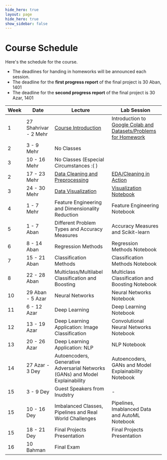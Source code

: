 ```yaml
---
hide_hero: true
layout: page
hide_hero: true
show_sidebar: false
---
```


# Course Schedule
Here's the schedule for the course. 
* The deadlines for handing in homeworks will be announced each session.
* The deadline for the **first progress report** of the final project is 30 Aban, 1401
* The deadline for the **second progress report** of the final project is 30 Azar, 1401

| Week 	| Date	| Lecture | Lab Session |
|------|------|-----|-----|
| 1 | 27 Shahrivar - 2 Mehr | [Course Introduction](https://docs.google.com/presentation/d/1NLjeX2OUZLiyOcOjcWaNR8l7H0iFIbE78oer79AwPYc/edit?usp=sharing)	| Introduction to [Google Colab and Datasets/Problems for Homework](https://colab.research.google.com/drive/1L8SU21inMVdB0OpXq2-dX-zNnjCPXRJY?usp=sharing) |
| 2 | 3 - 9 Mehr | No Classes
| 3 | 10 - 16 Mehr | No Classes (Especial Circumstances :( )
| 2 | 17 - 23 Mehr | [Data Cleaning and Preprocessing](https://docs.google.com/presentation/d/1jlfpfMkJJvVbYsuvTxJ4y1ke8etkPt-P3RCNjkfKMVg/edit?usp=sharing) | [EDA/Cleaning in Action](https://colab.research.google.com/drive/1pkdTMdJvUNr_5lpX7JY7U6-sofm2kKS7?usp=sharing)  |
| 3 | 24 - 30 Mehr | [Data Visualization](https://docs.google.com/presentation/d/1bCmo3ud0ymkALNRfudwz-hpSm9Ui8s1JPNYAFWs663E/edit?usp=sharing) | [Visualization Notebook](https://colab.research.google.com/drive/1be5YCofbcpgy3r6pOebiN8aWFAS46TlT?usp=sharing) |
| 4 | 1 - 7 Mehr | Feature Engineering and Dimensionality Reduction | Feature Engineering Notebook |
| 5 | 1 - 7 Aban | Different Problem Types and Accuracy Measures | Accuracy Measures and Scikit-learn |
| 6 | 8 - 14 Aban | Regression Methods | Regression Methods Notebook |
| 7 | 15 - 21 Aban | Classification Methods | Classification Methods Notebook |
| 8 | 22 - 28 Aban | Multiclass/Multilabel Classification and Boosting | Multiclass Classification and Boosting Notebook |
| 10 | 29 Aban - 5 Azar | Neural Networks | Neural Networks Notebook |
| 11 | 6 - 12 Azar | Deep Learning | Deep Learning Notebook  |
| 12 | 13 - 19 Azar | Deep Learning Application: Image Classification | Convolutional Neural Networks Notebook |
| 13 | 20 - 26 Azar | Deep Learning Application: NLP | NLP Notebook |
| 14 | 27 Azar - 3 Dey | Autoencoders, Generative Adversarial Networks (GANs) and Model Explainability | Autoencoders, GANs and Model Explainability Notebook |
| 15 | 3 - 9 Dey | Guest Speakers from Inudstry | - |
| 15 | 10 - 16 Dey | Imbalanced Classes, Pipelines and Real World Challenges | Pipelines, Imablanced Data and AutoML Notebook |
| 15 | 18 - 21 Dey | Final Projects Presentation | Final Projects Presentation |
| 16 | 10 Bahman | Final Exam

